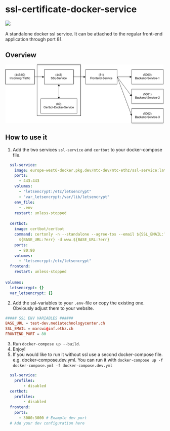 # ssl-certificate-docker-service

<img src="https://img.shields.io/static/v1?label=status&message=in-review&color=orange">

A standalone docker ssl service. It can be attached to the regular front-end application through port 81.

## Overview
<img src="example-frontend/SSL-Service-Overview.png" width="500" alt="ssl-overview">

## How to use it

1. Add the two services `ssl-service` and `certbot` to your docker-compose file.

```yaml
  ssl-service:
    image: europe-west6-docker.pkg.dev/mtc-dev/mtc-ethz/ssl-service:latest
    ports:
      - 443:443
    volumes:
      - "letsencrypt:/etc/letsencrypt"
      - "var_letsencrypt:/var/lib/letsencrypt"
    env_file:
      - .env
    restart: unless-stopped

  certbot:
    image: certbot/certbot
    command: certonly -n --standalone --agree-tos --email ${SSL_EMAIL:?err} -d
      ${BASE_URL:?err} -d www.${BASE_URL:?err}
    ports:
      - 80:80
    volumes:
      - "letsencrypt:/etc/letsencrypt"
  frontend:
    restart: unless-stopped

volumes:
  letsencrypt: {}
  var_letsencrypt: {}
```

2. Add the ssl-variables to your `.env`-file or copy the existing one. Obviously adjust them to your website.
```conf
##### SSL ENV VARIABLES ###### 
BASE_URL = test-dev.mediatechnologycenter.ch
SSL_EMAIL = marcwi@inf.ethz.ch
FRONTEND_PORT = 80
```
3. Run `docker-compose up --build`.
4. Enjoy!
5. If you would like to run it without ssl use a second docker-compose file. e.g. docker-compose.dev.yml.
   You can run it with `docker-compose up -f docker-compose.yml -f docker-compose.dev.yml`
```yml
  ssl-service:
    profiles:
        - disabled
  certbot:
    profiles:
        - disabled
  frontend:
    ports:
      - 3000:3000 # Example dev port
  # Add your dev configuration here
```

